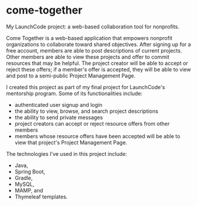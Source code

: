 # come-together
My LaunchCode project:  a web-based collaboration tool for nonprofits.

Come Together is a web-based application that empowers nonprofit organizations to collaborate toward shared objectives.
After signing up for a free account, members are able to post descriptions of current projects.  Other members are able to view
these projects and offer to commit resources that may be helpful.  The project creator will be able to accept or reject these offers;
if a member's offer is accepted, they will be able to view and post to a semi-public Project Management Page.

I created this project as part of my final project for LaunchCode's mentorship program.  Some of its functionalities include:
- authenticated user signup and login
- the ability to view, browse, and search project descriptions
- the ability to send private messages
- project creators can accept or reject resource offers from other members
- members whose resource offers have been accepted will be able to view that project's Project Management Page.

The technologies I've used in this project include:
- Java,
- Spring Boot,
- Gradle,
- MySQL,
- MAMP, and
- Thymeleaf templates.  
